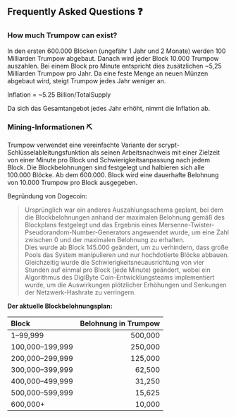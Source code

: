 ## Frequently Asked Questions ❓

### How much Trumpow can exist?

In den ersten 600.000 Blöcken (ungefähr 1 Jahr und 2 Monate) werden 100 Milliarden Trumpow abgebaut. Danach wird jeder Block 10.000 Trumpow auszahlen. 
Bei einem Block pro Minute entspricht dies zusätzlichen ~5,25 Milliarden Trumpow pro Jahr. 
Da eine feste Menge an neuen Münzen abgebaut wird, steigt Trumpow jedes Jahr weniger an.

Inflation = ~5.25 Billion/TotalSupply

Da sich das Gesamtangebot jedes Jahr erhöht, nimmt die Inflation ab.

### Mining-Informationen ⛏

Trumpow verwendet eine vereinfachte Variante der scrypt-Schlüsselableitungsfunktion als seinen Arbeitsnachweis mit einer Zielzeit von einer Minute pro Block und Schwierigkeitsanpassung nach jedem Block. 
Die Blockbelohnungen sind festgelegt und halbieren sich alle 100.000 Blöcke. Ab dem 600.000. Block wird eine dauerhafte Belohnung von 10.000 Trumpow pro Block ausgegeben.

Begründung von Dogecoin:

>Ursprünglich war ein anderes Auszahlungsschema geplant, bei dem die Blockbelohnungen anhand der maximalen Belohnung gemäß des Blockplans festgelegt und das Ergebnis eines Mersenne-Twister-Pseudorandom-Number-Generators angewendet 
wurde, um eine Zahl zwischen 0 und der maximalen Belohnung zu erhalten.<br>
Dies wurde ab Block 145.000 geändert, um zu verhindern, dass große Pools das System manipulieren und nur hochdotierte Blöcke abbauen. Gleichzeitig wurde die Schwierigkeitsneuausrichtung von vier Stunden auf einmal pro Block (jede Minute) geändert, wobei ein Algorithmus des DigiByte Coin-Entwicklungsteams implementiert wurde, um die Auswirkungen plötzlicher Erhöhungen und Senkungen der Netzwerk-Hashrate zu verringern.


**Der aktuelle Blockbelohnungsplan:**

| Block                | Belohnung in Trumpow |
| :------------------- | --------------------: |
| 1–99,999             |               500,000 |
| 100,000–199,999      |               250,000 |
| 200,000–299,999      |               125,000 |
| 300,000–399,999      |                62,500 |
| 400,000–499,999      |                31,250 |
| 500,000–599,999      |                15,625 |
| 600,000+             |                10,000 |
